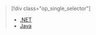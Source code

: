 > [!div class="op_single_selector"]
> 
> * [.NET](../articles/storage/storage-client-side-encryption.md)
> * [Java](../articles/storage/storage-client-side-encryption-java.md)
> 
> 

